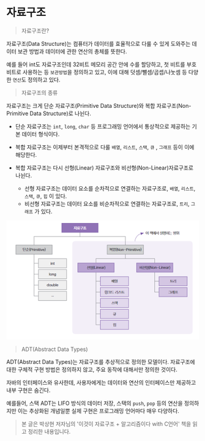 # 자료구조

> 자료구조란?

자료구조(Data Structure)는 컴퓨터가 데이터를 효율적으로 다룰 수 있게 도와주는 데이터 보관 방법과 데이터에 관한 연산의 총체를 뜻한다.

예를 들어 int도 자료구조인데 32비트 메모리 공간 안에 수를 할당하고, 첫 비트를 부호비트로 사용하는 등 `보관방법`을 정의하고 있고, 이에 대해 덧셈/뺄셈/곱셉/나눗셈 등 다양한 `연산`도 정의하고 있다.


> 자료구조의 종류

자료구조는 크게 단순 자료구조(Primitive Data Structure)와 복합 자료구조(Non-Primitive Data Structure)로 나뉜다. 

- 단순 자료구조는 `int`, `long`, `char` 등 프로그래밍 언어에서 통상적으로 제공하는 기본 데이터 형식이다.

- 복합 자료구조는 이제부터 본격적으로 다룰 `배열`, `리스트`, `스택`, `큐` , `그래프` 등이 이에 해당한다.
- 복합 자료구조는 다시 선형(Linear) 자료구조와 비선형(Non-Linear)자료구조로 나뉜다.
  - 선형 자료구조는 데이터 요소를 순차적으로 연결하는 자료구조로, 
    `배열`, `리스트`, `스택`, `큐`, `힙` 이 있다.
  - 비선형 자료구조는 데이터 요소를 비순차적으로 연결하는 자료구조로, 
    `트리`, `그래프` 가 있다.

![image-20240913105212779](./images/image-20240913105212779.png)

> ADT(Abstract Data Types)

ADT(Abstract Data Types)는 자료구조를 추상적으로 정의한 모델이다. 자료구조에 대한 구체적 구현 방법은 정의하지 않고, 주요 동작에 대해서만 정의한 것이다.

자바의 인터페이스와 유사한데, 사용자에게는 데이터와 연산의 인터페이스만 제공하고 내부 구현은 숨긴다. 

예를들어, 스택 ADT는 LIFO 방식의 데이터 저장, 스택의 `push`, `pop` 등의 연산을 정의하지만 이는 추상화된 개념일뿐 실제 구현은 프로그래밍 언어마다 매우 다양하다.



> 본 글은 박상현 저자님의 '이것이 자료구조 + 알고리즘이다 with C언어' 책을 읽고 정리한 내용입니다.